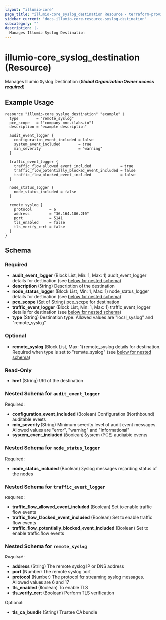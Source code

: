 ```yaml
---
layout: "illumio-core"
page_title: "illumio-core_syslog_destination Resource - terraform-provider-illumio-core"
sidebar_current: "docs-illumio-core-resource-syslog-destination"
subcategory: ""
description: |-
  Manages Illumio Syslog Destination
---
```


# illumio-core_syslog_destination (Resource)

Manages Illumio Syslog Destination (***Global Organization Owner access required***)

Example Usage
------------

```hcl
resource "illumio-core_syslog_destination" "example" {
  type        = "remote_syslog"
  pce_scope   = ["company-mnc.ilabs.io"]
  description = "example description"

  audit_event_logger {
    configuration_event_included = false
    system_event_included        = true
    min_severity                 = "warning"
  }

  traffic_event_logger {
    traffic_flow_allowed_event_included             = true
    traffic_flow_potentially_blocked_event_included = false
    traffic_flow_blocked_event_included             = false
  }

  node_status_logger {
    node_status_included = false
  }

  remote_syslog {
    protocol        = 6
    address         = "36.164.106.210"
    port            = 5141
    tls_enabled     = false
    tls_verify_cert = false
  }
}
```

## Schema

### Required

- **audit_event_logger** (Block List, Min: 1, Max: 1) audit_event_logger details for destination (see [below for nested schema](#nestedblock--audit_event_logger))
- **description** (String) Description of the destination
- **node_status_logger** (Block List, Min: 1, Max: 1) node_status_logger details for destination (see [below for nested schema](#nestedblock--node_status_logger))
- **pce_scope** (Set of String) pce_scope for destination
- **traffic_event_logger** (Block List, Min: 1, Max: 1) traffic_event_logger details for destination (see [below for nested schema](#nestedblock--traffic_event_logger))
- **type** (String) Destination type. Allowed values are "local_syslog" and "remote_syslog"

### Optional

- **remote_syslog** (Block List, Max: 1) remote_syslog details for destination. Required when type is set to "remote_syslog" (see [below for nested schema](#nestedblock--remote_syslog))

### Read-Only

- **href** (String) URI of the destination

<a id="nestedblock--audit_event_logger"></a>
### Nested Schema for `audit_event_logger`

Required:

- **configuration_event_included** (Boolean) Configuration (Northbound) auditable events
- **min_severity** (String) Minimum severity level of audit event messages. Allowed values are "error", "warning" and "informational"
- **system_event_included** (Boolean) System (PCE) auditable events


<a id="nestedblock--node_status_logger"></a>
### Nested Schema for `node_status_logger`

Required:

- **node_status_included** (Boolean) Syslog messages regarding status of the nodes


<a id="nestedblock--traffic_event_logger"></a>
### Nested Schema for `traffic_event_logger`

Required:

- **traffic_flow_allowed_event_included** (Boolean) Set to enable traffic flow events
- **traffic_flow_blocked_event_included** (Boolean) Set to enable traffic flow events
- **traffic_flow_potentially_blocked_event_included** (Boolean) Set to enable traffic flow events


<a id="nestedblock--remote_syslog"></a>
### Nested Schema for `remote_syslog`

Required:

- **address** (String) The remote syslog IP or DNS address
- **port** (Number) The remote syslog port
- **protocol** (Number) The protocol for streaming syslog messages. Allowed values are 6 and 17
- **tls_enabled** (Boolean) To enable TLS
- **tls_verify_cert** (Boolean) Perform TLS verification

Optional:

- **tls_ca_bundle** (String) Trustee CA bundle


